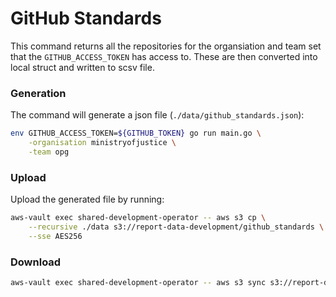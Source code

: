 # GitHub Standards

This command returns all the repositories for the organsiation and team set that the `GITHUB_ACCESS_TOKEN` has access to. These are then converted into local struct and written to scsv file.

### Generation

The command will generate a json file (`./data/github_standards.json`):

```bash
env GITHUB_ACCESS_TOKEN=${GITHUB_TOKEN} go run main.go \
	-organisation ministryofjustice \
	-team opg
```

### Upload

Upload the generated file by running:

```bash
aws-vault exec shared-development-operator -- aws s3 cp \
	--recursive ./data s3://report-data-development/github_standards \
	--sse AES256
```


### Download

```bash
aws-vault exec shared-development-operator -- aws s3 sync s3://report-data-development/github_standards ./bucket-data
```
